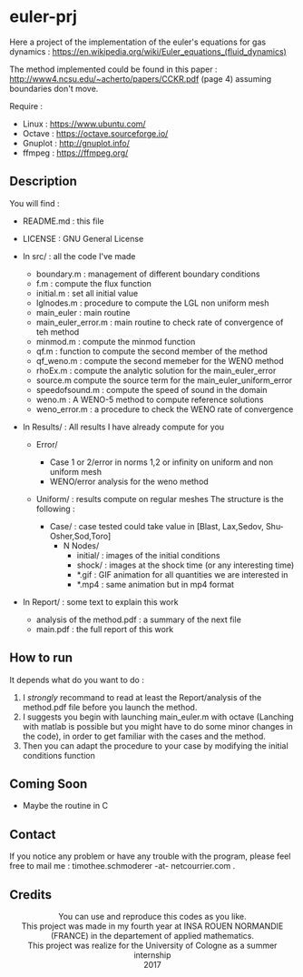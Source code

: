 # euler-prj

Here a project of the implementation of the euler's equations for gas dynamics : https://en.wikipedia.org/wiki/Euler_equations_(fluid_dynamics) 

The method implemented could be found in this paper : http://www4.ncsu.edu/~acherto/papers/CCKR.pdf (page 4) assuming boundaries don't move. 

Require : 
  - Linux : https://www.ubuntu.com/
  - Octave : https://octave.sourceforge.io/
  - Gnuplot : http://gnuplot.info/
  - ffmpeg : https://ffmpeg.org/

## Description
You will find : 
  - README.md : this file
  - LICENSE : GNU General License
  - In src/ : all the code I've made
    - boundary.m :  management of different boundary conditions
    - f.m : compute the flux function
    - initial.m : set all initial value 
    - lglnodes.m : procedure to compute the LGL non uniform mesh
    - main_euler : main routine
    - main_euler_error.m : main routine to check rate of convergence of teh method
    - minmod.m : compute the minmod function
    - qf.m : function to compute the second member of the method
    - qf_weno.m : compute the second memeber for the WENO method
    - rhoEx.m : compute the analytic solution for the main_euler_error
    - source.m compute the source term for the main_euler_uniform_error
    - speedofsound.m : compute the speed of sound in the domain 
    - weno.m : A WENO-5 method to compute reference solutions
    - weno_error.m : a procedure to check the WENO rate of convergence
    
  - In Results/ : All results I have already compute for you 
    - Error/
      - Case 1 or 2/error in norms 1,2 or infinity on uniform and non uniform mesh
      - WENO/error analysis for the weno method
      
     - Uniform/ : results compute on regular meshes 
      The structure is the following : 
        - Case/ : case tested could take value in [Blast, Lax,Sedov, Shu-Osher,Sod,Toro]
          - N Nodes/ 
            - initial/ : images of the initial conditions 
            - shock/ : images at the shock time (or any interesting time)
            - *.gif : GIF animation for all quantities we are interested in
            - *.mp4 : same animation but in mp4 format 
            
   - In Report/ : some text to explain this work
     - analysis of the method.pdf : a summary of the next file 
     - main.pdf : the full report of this work

 ## How to run 
 It depends what do you want to do : 
 1. I *strongly* recommand to read at least the Report/analysis of the method.pdf file before you launch the method.
 2. I suggests you begin with launching main_euler.m with octave (Lanching with matlab is possible but you might have to do some minor changes in the code), in order to get familiar with the cases and the method. 
 3. Then you can adapt the procedure to your case by modifying the initial conditions function
 
## Coming Soon 
 - Maybe the routine in C
 
## Contact 
If you notice any problem or have any trouble with the program, please feel free to mail me : timothee.schmoderer -at- netcourrier.com . 

## Credits

<p align="center">
You can use and reproduce this codes as you like.<br>
This project was made in my fourth year at INSA ROUEN NORMANDIE (FRANCE) in the departement of applied mathematics. <br>
This project was realize for the University of Cologne as a summer internship <br>
2017
</p>
